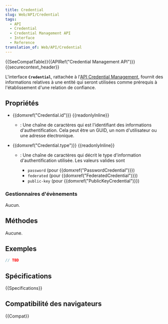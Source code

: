 ```yaml
---
title: Credential
slug: Web/API/Credential
tags:
  - API
  - Credential
  - Credential Management API
  - Interface
  - Reference
translation_of: Web/API/Credential
---
```


{{SeeCompatTable}}{{APIRef("Credential Management API")}}{{securecontext_header}}

L'interface **`Credential`**, rattachée à l'[API Credential Management](/fr/docs/Web/API/Credential_Management_API), fournit des informations relatives à une entité qui seront utilisées comme prérequis à l'établissement d'une relation de confiance.

## Propriétés

- {{domxref("Credential.id")}} {{readonlyInline}}
  - : Une chaîne de caractères qui est l'identifiant des informations d'authentification. Cela peut être un GUID, un nom d'utilisateur ou une adresse électronique.
- {{domxref("Credential.type")}} {{readonlyInline}}

  - : Une chaîne de caractères qui décrit le type d'information d'authentification utilisée. Les valeurs valides sont

    - `password` (pour {{domxref("PasswordCredential")}})
    - `federated` (pour {{domxref("FederatedCredential")}})
    - `public-key` (pour {{domxref("PublicKeyCredential")}})

### Gestionnaires d'évènements

Aucun.

## Méthodes

Aucune.

## Exemples

```js
// TBD
```

## Spécifications

{{Specifications}}

## Compatibilité des navigateurs

{{Compat}}
